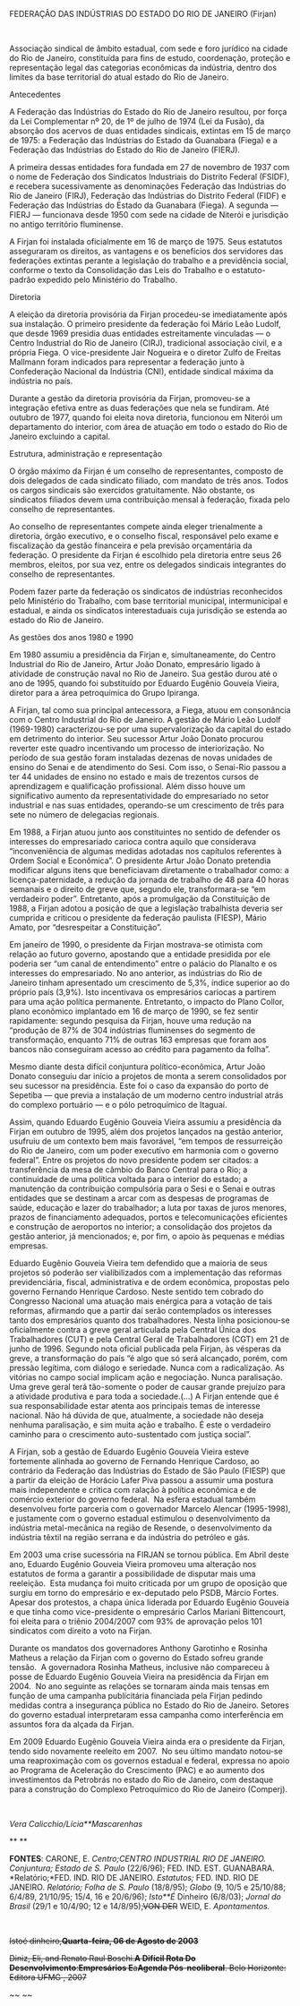 FEDERAÇÃO DAS INDÚSTRIAS DO ESTADO DO RIO DE JANEIRO (Firjan)

 

Associação sindical de âmbito estadual, com sede e foro jurídico na
cidade do Rio de Janeiro, constituída para fins de estudo, coordenação,
proteção e representação legal das categorias econômicas da indústria,
dentro dos limites da base territorial do atual estado do Rio de
Janeiro.

Antecedentes

A Federação das Indústrias do Estado do Rio de Janeiro resultou, por
força da Lei Complementar nº 20, de 1º de julho de 1974 (Lei da Fusão),
da absorção dos acervos de duas entidades sindicais, extintas em 15 de
março de 1975: a Federação das Indústrias do Estado da Guanabara (Fiega)
e a Federação das Indústrias do Estado do Rio de Janeiro (FIERJ).

A primeira dessas entidades fora fundada em 27 de novembro de 1937 com o
nome de Federação dos Sindicatos Industriais do Distrito Federal
(FSIDF), e recebera sucessivamente as denominações Federação das
Indústrias do Rio de Janeiro (FIRJ), Federação das Indústrias do
Distrito Federal (FIDF) e Federação das Indústrias do Estado da
Guanabara (Fiega). A segunda — FIERJ — funcionava desde 1950 com sede na
cidade de Niterói e jurisdição no antigo território fluminense.

A Firjan foi instalada oficialmente em 16 de março de 1975. Seus
estatutos asseguraram os direitos, as vantagens e os benefícios dos
servidores das federações extintas perante a legislação do trabalho e a
previdência social, conforme o texto da Consolidação das Leis do
Trabalho e o estatuto-padrão expedido pelo Ministério do Trabalho.

Diretoria

A eleição da diretoria provisória da Firjan procedeu-se imediatamente
após sua instalação. O primeiro presidente da federação foi Mário Leão
Ludolf, que desde 1969 presidia duas entidades estreitamente vinculadas
— o Centro Industrial do Rio de Janeiro (CIRJ), tradicional associação
civil, e a própria Fiega. O vice-presidente Jair Nogueira e o diretor
Zulfo de Freitas Mallmann foram indicados para representar a federação
junto à Confederação Nacional da Indústria (CNI), entidade sindical
máxima da indústria no país.

Durante a gestão da diretoria provisória da Firjan, promoveu-se a
integração efetiva entre as duas federações que nela se fundiram. Até
outubro de 1977, quando foi eleita nova diretoria, funcionou em Niterói
um departamento do interior, com área de atuação em todo o estado do Rio
de Janeiro excluindo a capital.

Estrutura, administração e representação

O órgão máximo da Firjan é um conselho de representantes, composto de
dois delegados de cada sindicato filiado, com mandato de três anos.
Todos os cargos sindicais são exercidos gratuitamente. Não obstante, os
sindicatos filiados devem uma contribuição mensal à federação, fixada
pelo conselho de representantes.

Ao conselho de representantes compete ainda eleger trienalmente a
diretoria, órgão executivo, e o conselho fiscal, responsável pelo exame
e fiscalização da gestão financeira e pela previsão orçamentária da
federação. O presidente da Firjan é escolhido pela diretoria entre seus
26 membros, eleitos, por sua vez, entre os delegados sindicais
integrantes do conselho de representantes.

Podem fazer parte da federação os sindicatos de indústrias reconhecidos
pelo Ministério do Trabalho, com base territorial municipal,
intermunicipal e estadual, e ainda os sindicatos interestaduais cuja
jurisdição se estenda ao estado do Rio de Janeiro.

As gestões dos anos 1980 e 1990

Em 1980 assumiu a presidência da Firjan e, simultaneamente, do Centro
Industrial do Rio de Janeiro, Artur João Donato, empresário ligado à
atividade de construção naval no Rio de Janeiro. Sua gestão durou até o
ano de 1995, quando foi substituído por Eduardo Eugênio Gouveia Vieira,
diretor para a área petroquímica do Grupo Ipiranga.

A Firjan, tal como sua principal antecessora, a Fiega, atuou em
consonância com o Centro Industrial do Rio de Janeiro. A gestão de Mário
Leão Ludolf (1969-1980) caracterizou-se por uma supervalorização da
capital do estado em detrimento do interior. Seu sucessor Artur João
Donato procurou reverter este quadro incentivando um processo de
interiorização. No período de sua gestão foram instaladas dezenas de
novas unidades de ensino do Senai e de atendimento do Sesi. Com isso, o
Senai-Rio passou a ter 44 unidades de ensino no estado e mais de
trezentos cursos de aprendizagem e qualificação profissional. Além disso
houve um significativo aumento da representatividade do empresariado no
setor industrial e nas suas entidades, operando-se um crescimento de
três para sete no número de delegacias regionais.

Em 1988, a Firjan atuou junto aos constituintes no sentido de defender
os interesses do empresariado carioca contra aquilo que considerava
“inconveniência de algumas medidas adotadas nos capítulos referentes à
Ordem Social e Econômica”. O presidente Artur João Donato pretendia
modificar alguns itens que beneficiavam diretamente o trabalhador como:
a licença-paternidade, a redução da jornada de trabalho de 48 para 40
horas semanais e o direito de greve que, segundo ele, transformara-se
“em verdadeiro poder”. Entretanto, após a promulgação da Constituição de
1988, a Firjan adotou a posição de que a legislação trabalhista deveria
ser cumprida e criticou o presidente da federação paulista (FIESP),
Mário Amato, por “desrespeitar a Constituição”.

Em janeiro de 1990, o presidente da Firjan mostrava-se otimista com
relação ao futuro governo, apostando que a entidade presidida por ele
poderia ser “um canal de entendimento” entre o palácio do Planalto e os
interesses do empresariado. No ano anterior, as indústrias do Rio de
Janeiro tinham apresentado um crescimento de 5,3%, índice superior ao do
próprio país (3,9%). Isto incentivava os empresários cariocas a partirem
para uma ação política permanente. Entretanto, o impacto do Plano
Collor, plano econômico implantado em 16 de março de 1990, se fez sentir
rapidamente: segundo pesquisa da Firjan, houve uma redução na “produção
de 87% de 304 indústrias fluminenses do segmento de transformação,
enquanto 71% de outras 163 empresas que foram aos bancos não conseguiram
acesso ao crédito para pagamento da folha”.

Mesmo diante desta difícil conjuntura político-econômica, Artur João
Donato conseguiu dar início a projetos de monta a serem consolidados por
seu sucessor na presidência. Este foi o caso da expansão do porto de
Sepetiba — que previa a instalação de um moderno centro industrial atrás
do complexo portuário — e o pólo petroquímico de Itaguaí.

Assim, quando Eduardo Eugênio Gouveia Vieira assumiu a presidência da
Firjan em outubro de 1995, além dos projetos lançados na gestão
anterior, usufruiu de um contexto bem mais favorável, “em tempos de
ressurreição do Rio de Janeiro, com um poder executivo em harmonia com o
governo federal”. Entre os projetos do novo presidente podem ser
citados: a transferência da mesa de câmbio do Banco Central para o Rio;
a continuidade de uma política voltada para o interior do estado; a
manutenção da contribuição compulsória para o Sesi e o Senai e outras
entidades que se destinam a arcar com as despesas de programas de saúde,
educação e lazer do trabalhador; a luta por taxas de juros menores,
prazos de financiamento adequados, portos e telecomunicações eficientes
e construção de aeroportos no interior; a consolidação dos projetos da
gestão anterior, já mencionados; e, por fim, o apoio às pequenas e
médias empresas.

Eduardo Eugênio Gouveia Vieira tem defendido que a maioria de seus
projetos só poderão ser vialibilizados com a implementação das reformas
previdenciária, fiscal, administrativa e de ordem econômica, propostas
pelo governo Fernando Henrique Cardoso. Neste sentido tem cobrado do
Congresso Nacional uma atuação mais enérgica para a votação de tais
reformas, afirmando que a partir daí serão contemplados os interesses
tanto dos empresários quanto dos trabalhadores. Nesta linha
posicionou-se oficialmente contra a greve geral articulada pela Central
Única dos Trabalhadores (CUT) e pela Central Geral de Trabalhadores
(CGT) em 21 de junho de 1996. Segundo nota oficial publicada pela
Firjan, às vésperas da greve, a transformação do país “é algo que só
será alcançado, porém, com pressão legítima, com diálogo e seriedade.
Nunca com a radicalização. As vitórias no campo social implicam ação e
negociação. Nunca paralisação. Uma greve geral terá tão-somente o poder
de causar grande prejuízo para a atividade produtiva e para toda a
sociedade.(...) A Firjan entende que é sua responsabilidade estar atenta
aos principais temas de interesse nacional. Não há dúvida de que,
atualmente, a sociedade não deseja nenhuma paralisação, e sim muita ação
e trabalho. É este o verdadeiro caminho para o crescimento
auto-sustentado com justiça social”.

A Firjan, sob a gestão de Eduardo Eugênio Gouveia Vieira esteve
fortemente alinhada ao governo de Fernando Henrique Cardoso, ao
contrário da Federação das Indústrias do Estado de São Paulo (FIESP) que
a partir da eleição de Horácio Lafer Piva passou a assumir uma postura
mais independente e critica com ralação à política econômica e de
comércio exterior do governo federal.  Na esfera estadual também
desenvolveu forte parceria com o governador Marcelo Alencar (1995-1998),
e justamente com o governo estadual estimulou o desenvolvimento da
indústria metal-mecânica na região de Resende, o desenvolvimento da
indústria têxtil na região serrana e da indústria do petróleo e gás.

Em 2003 uma crise sucessória na FIRJAN se tornou pública. Em Abril deste
ano, Eduardo Eugênio Gouveia Vieira promoveu uma alteração nos estatutos
de forma a garantir a possibilidade de disputar mais uma reeleição. 
Esta mudança foi muito criticada por um grupo de oposição que surgiu em
torno do empresário e ex-deputado pelo PSDB, Márcio Fortes. Apesar dos
protestos, a chapa única liderada por Eduardo Eugênio Gouveia e que
tinha como vice-presidente o empresário Carlos Mariani Bittencourt, foi
eleita para o triênio 2004/2007 com 93% de aprovação pelos 101
sindicatos com direito a voto na Firjan.

Durante os mandatos dos governadores Anthony Garotinho e Rosinha Matheus
a relação da Firjan com o governo do Estado sofreu grande tensão.  A
governadora Rosinha Matheus, inclusive não compareceu à posse de Eduardo
Eugênio Gouveia Vieira na presidência da Firjan em 2004.  No ano
seguinte as relações se tornaram ainda mais tensas em função de uma
campanha publicitária financiada pela Firjan pedindo medidas contra a
insegurança pública no Estado do Rio de Janeiro. Setores do governo
estadual interpretaram essa campanha como interferência em assuntos fora
da alçada da Firjan.

Em 2009 Eduardo Eugênio Gouveia Vieira ainda era o presidente da Firjan,
tendo sido novamente reeleito em 2007.  No seu último mandato notou-se
uma reaproximação com os governos estadual e federal, expressa no apoio
ao Programa de Aceleração do Crescimento (PAC) e ao aumento dos
investimentos da Petrobrás no estado do Rio de Janeiro, com destaque
para a construção do Complexo Petroquímico do Rio de Janeiro (Comperj).

 

*Vera Calicchio/Lícia**Mascarenhas*

** **

**FONTES**: CARONE, E. *Centro;*CENTRO INDUSTRIAL RIO DE JANEIRO.
C*onjuntura; Estado de S. Paulo* (22/6/96); FED. IND. EST. GUANABARA.
*Relatório;*FED. IND. RIO DE JANEIRO. *Estatutos;* FED. IND. RIO DE
JANEIRO. *Relatório; Folha de S. Paulo* (18/8/95); *Globo* (9, 10/5 e
25/10/88; 6/4/89, 21/10/95; 15/4, 16 e 20/6/96); *Isto**É* Dinheiro
(6/8/03); *Jornal do Brasil* (29/1 e 10/4/90; 12 e 14/8/95);~~VON
DER~~ WEID, E. *Apontamentos.*

 

~~Istoé dinheiro,~~**~~Quarta-feira, 06 de Agosto de 2003~~**

~~Diniz, Eli, and Renato Raul Boschi.~~**~~A Difícil Rota Do
Desenvolvimento~~**~~:~~**~~Empresários E~~**~~a~~**~~Agenda
Pós~~**~~-~~**~~neoliberal~~**~~. Belo Horizonte: Editora UFMG , 2007~~

~~ ~~

 
